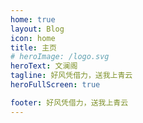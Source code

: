 ```yaml
---
home: true
layout: Blog
icon: home
title: 主页
# heroImage: /logo.svg
heroText: 文澜阁
tagline: 好风凭借力，送我上青云
heroFullScreen: true

footer: 好风凭借力，送我上青云
---
```


